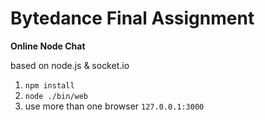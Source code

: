 # **Bytedance Final Assignment**

**Online Node Chat**



based on node.js & socket.io

1. `npm install`
2. `node ./bin/web `
3. use more than one browser `127.0.0.1:3000`
